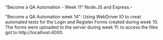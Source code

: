 "Become a QA Automation - Week 11"
Node.JS and Express.-

"Become a QA Automation week 14": Using WebDriver IO to creat automated tests for the Login and Register Forms created during week 10. The forms were uploaded to the server during week 11: to access the files got to http://localhost:4000.
